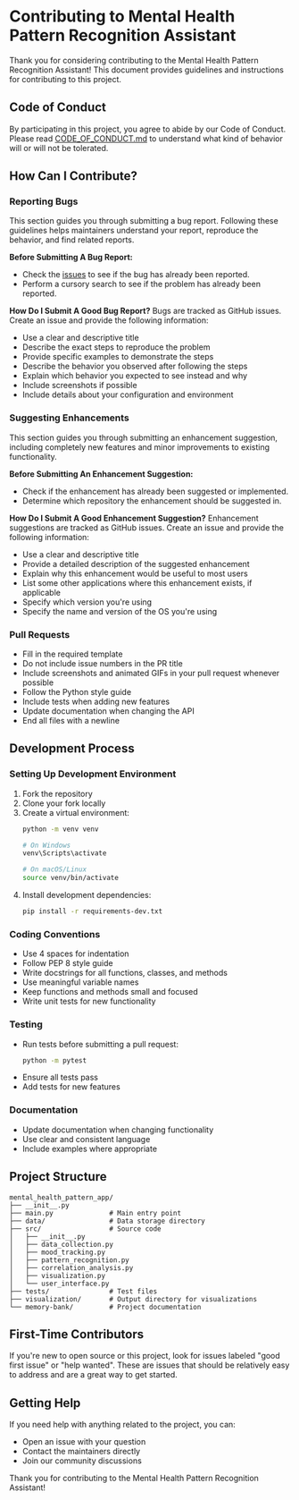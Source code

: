 # Contributing to Mental Health Pattern Recognition Assistant

Thank you for considering contributing to the Mental Health Pattern Recognition Assistant! This document provides guidelines and instructions for contributing to this project.

## Code of Conduct

By participating in this project, you agree to abide by our Code of Conduct. Please read [CODE_OF_CONDUCT.md](CODE_OF_CONDUCT.md) to understand what kind of behavior will or will not be tolerated.

## How Can I Contribute?

### Reporting Bugs

This section guides you through submitting a bug report. Following these guidelines helps maintainers understand your report, reproduce the behavior, and find related reports.

**Before Submitting A Bug Report:**
* Check the [issues](https://github.com/yourusername/mental-health-pattern-app/issues) to see if the bug has already been reported.
* Perform a cursory search to see if the problem has already been reported.

**How Do I Submit A Good Bug Report?**
Bugs are tracked as GitHub issues. Create an issue and provide the following information:

* Use a clear and descriptive title
* Describe the exact steps to reproduce the problem
* Provide specific examples to demonstrate the steps
* Describe the behavior you observed after following the steps
* Explain which behavior you expected to see instead and why
* Include screenshots if possible
* Include details about your configuration and environment

### Suggesting Enhancements

This section guides you through submitting an enhancement suggestion, including completely new features and minor improvements to existing functionality.

**Before Submitting An Enhancement Suggestion:**
* Check if the enhancement has already been suggested or implemented.
* Determine which repository the enhancement should be suggested in.

**How Do I Submit A Good Enhancement Suggestion?**
Enhancement suggestions are tracked as GitHub issues. Create an issue and provide the following information:

* Use a clear and descriptive title
* Provide a detailed description of the suggested enhancement
* Explain why this enhancement would be useful to most users
* List some other applications where this enhancement exists, if applicable
* Specify which version you're using
* Specify the name and version of the OS you're using

### Pull Requests

* Fill in the required template
* Do not include issue numbers in the PR title
* Include screenshots and animated GIFs in your pull request whenever possible
* Follow the Python style guide
* Include tests when adding new features
* Update documentation when changing the API
* End all files with a newline

## Development Process

### Setting Up Development Environment

1. Fork the repository
2. Clone your fork locally
3. Create a virtual environment:
   ```bash
   python -m venv venv
   
   # On Windows
   venv\Scripts\activate
   
   # On macOS/Linux
   source venv/bin/activate
   ```
4. Install development dependencies:
   ```bash
   pip install -r requirements-dev.txt
   ```

### Coding Conventions

* Use 4 spaces for indentation
* Follow PEP 8 style guide
* Write docstrings for all functions, classes, and methods
* Use meaningful variable names
* Keep functions and methods small and focused
* Write unit tests for new functionality

### Testing

* Run tests before submitting a pull request:
  ```bash
  python -m pytest
  ```
* Ensure all tests pass
* Add tests for new features

### Documentation

* Update documentation when changing functionality
* Use clear and consistent language
* Include examples where appropriate

## Project Structure

```
mental_health_pattern_app/
├── __init__.py
├── main.py              # Main entry point
├── data/                # Data storage directory
├── src/                 # Source code
│   ├── __init__.py
│   ├── data_collection.py
│   ├── mood_tracking.py
│   ├── pattern_recognition.py
│   ├── correlation_analysis.py
│   ├── visualization.py
│   └── user_interface.py
├── tests/               # Test files
├── visualization/       # Output directory for visualizations
└── memory-bank/         # Project documentation
```

## First-Time Contributors

If you're new to open source or this project, look for issues labeled "good first issue" or "help wanted". These are issues that should be relatively easy to address and are a great way to get started.

## Getting Help

If you need help with anything related to the project, you can:
* Open an issue with your question
* Contact the maintainers directly
* Join our community discussions

Thank you for contributing to the Mental Health Pattern Recognition Assistant!
